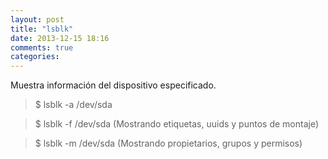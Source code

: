 ```yaml
---
layout: post
title: "lsblk"
date: 2013-12-15 18:16
comments: true
categories: 
---
```

Muestra información del dispositivo especificado.

>$ lsblk -a /dev/sda

>$ lsblk -f /dev/sda (Mostrando etiquetas, uuids y puntos de montaje)

>$ lsblk -m /dev/sda (Mostrando propietarios, grupos y permisos)

